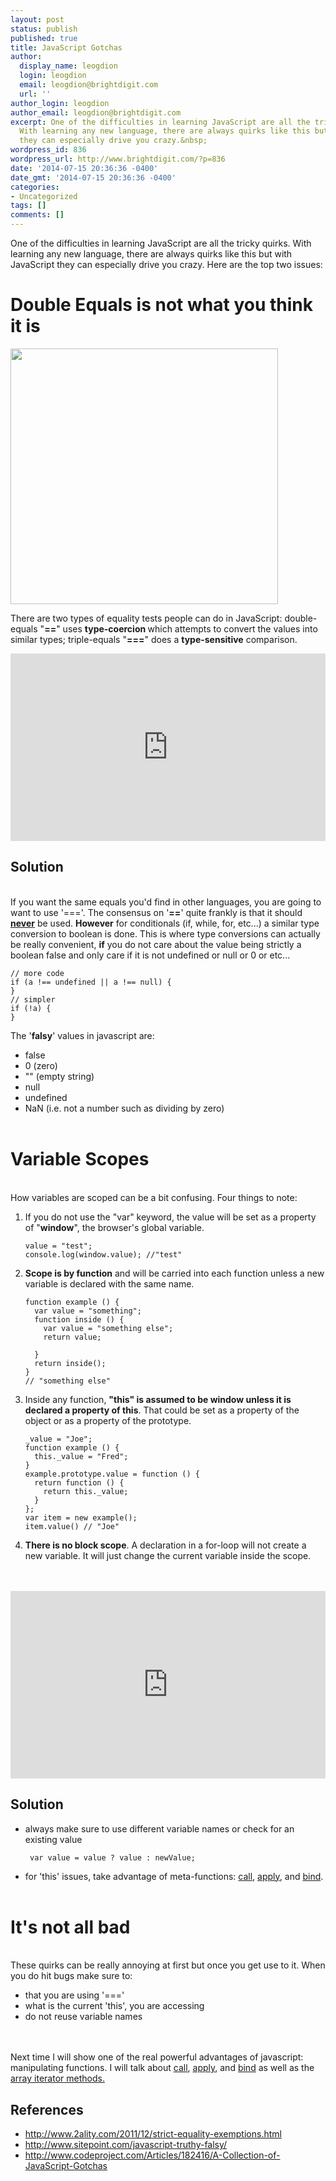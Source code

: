 ```yaml
---
layout: post
status: publish
published: true
title: JavaScript Gotchas
author:
  display_name: leogdion
  login: leogdion
  email: leogdion@brightdigit.com
  url: ''
author_login: leogdion
author_email: leogdion@brightdigit.com
excerpt: One of the difficulties in learning JavaScript are all the tricky quirks.
  With learning any new language, there are always quirks like this but with JavaScript
  they can especially drive you crazy.&nbsp;
wordpress_id: 836
wordpress_url: http://www.brightdigit.com/?p=836
date: '2014-07-15 20:36:36 -0400'
date_gmt: '2014-07-15 20:36:36 -0400'
categories:
- Uncategorized
tags: []
comments: []
---
```

<p>One of the difficulties in learning JavaScript are all the tricky quirks. With learning any new language, there are always quirks like this but with JavaScript they can especially drive you crazy.&nbsp;<a id="more"></a><a id="more-836"></a>Here are the top two issues:</p>
<h1>Double&nbsp;Equals is not what you think it is</h1><p>
<img class="aligncenter" src="http:&#47;&#47;sentencing.typepad.com&#47;.a&#47;6a00d83451574769e20133ec8bfc3b970b-pi" alt="" width="428" height="409" /></p>
<p>There are two types of equality tests people can do in JavaScript: double-equals "<strong>==</strong>" uses <strong>type-coercion&nbsp;</strong>which&nbsp;attempts to convert the values into similar types; triple-equals "<strong>===</strong>"&nbsp;does a <strong>type-sensitive</strong> comparison.</p>
<p><iframe src="http:&#47;&#47;jsfiddle.net&#47;leogdion&#47;SpTx2&#47;43&#47;embedded&#47;result,js" width="100%" height="300" frameborder="0" allowfullscreen="allowfullscreen"></iframe></p>
<h2>Solution</h2><br />
If you want the same equals you'd find in other languages, you are going to want to use '==='. The consensus on '<strong>==</strong>' quite frankly is that it should <strong><a href="http:&#47;&#47;www.2ality.com&#47;2011&#47;12&#47;strict-equality-exemptions.html" target="_blank">never</a></strong>&nbsp;be used. <strong>However</strong>&nbsp;for conditionals (if, while, for, etc...)&nbsp;a similar type conversion to boolean is done. This is where type conversions can actually be really convenient,&nbsp;<strong>if</strong> you do not care about the value being strictly a boolean false and only care if it is not undefined or null or 0 or etc...</p>
<pre><code class="javascript">&#47;&#47; more code
if (a !== undefined || a !== null) {
}
&#47;&#47; simpler
if (!a) {
}</code></pre>
<p>The '<strong>falsy</strong>' values in javascript are:</p>
<ul>
<li>false</li>
<li>0 (zero)</li>
<li>"" (empty string)</li>
<li>null</li>
<li>undefined</li>
<li>NaN (i.e. not a number such as dividing by zero)</li><br />
</ul>
<h1>Variable Scopes</h1><br />
How variables are scoped can be a bit confusing. Four&nbsp;things to note:</p>
<ol>
<li>If you do not use the&nbsp;"var" keyword, the&nbsp;value will be set as a property of "<strong>window</strong>", the browser's global variable.
<pre><code class="javascript">value = "test";
console.log(window.value); &#47;&#47;"test"
</code></pre>
<p></li></p>
<li><strong>Scope is by function</strong> and will be carried into each function unless a new variable is declared with the same name.
<pre><code class="javascript">function example () {
  var value = "something";
  function inside () {
    var value = "something else";
    return value;<br />
  }
  return inside();
}
&#47;&#47; "something else"</code></pre>
<p></li></p>
<li>Inside any function, <strong>"this" is assumed to be window unless it is declared a property of this</strong>. That could be set as a property of the object or as a property of the prototype.
<pre><code class="javascript">_value = "Joe";
function example () {
  this._value = "Fred";
}
example.prototype.value = function () {
  return function () {
    return this._value;
  }
};
var item = new example();
item.value() &#47;&#47; "Joe"</code></pre>
<p></li></p>
<li><strong>There is no block scope</strong>. A declaration in a for-loop will not create a new variable. It will just change the current variable inside the scope.</li><br />
</ol><br />
<iframe src="http:&#47;&#47;jsfiddle.net&#47;leogdion&#47;AddcL&#47;16&#47;embedded&#47;js,result" width="100%" height="300" frameborder="0" allowfullscreen="allowfullscreen"></iframe></p>
<h2>Solution</h2></p>
<ul>
<li>always make sure to use different variable names or check for&nbsp;an existing value
<p><code class="javascript"> var value = value ? value : newValue;</code></p>
<p></li></p>
<li>for 'this' issues, take advantage of meta-functions: <a href="https:&#47;&#47;developer.mozilla.org&#47;en-US&#47;docs&#47;Web&#47;JavaScript&#47;Reference&#47;Global_Objects&#47;Function&#47;call" target="_blank">call</a>, <a href="https:&#47;&#47;developer.mozilla.org&#47;en-US&#47;docs&#47;Web&#47;JavaScript&#47;Reference&#47;Global_Objects&#47;Function&#47;apply" target="_blank">apply</a>, and <a href="https:&#47;&#47;developer.mozilla.org&#47;en-US&#47;docs&#47;Web&#47;JavaScript&#47;Reference&#47;Global_Objects&#47;Function&#47;bind" target="_blank">bind</a>.</li><br />
</ul></p>
<h1>It's not all bad</h1><br />
These quirks can be really annoying at first but once you get use to it. When you do hit bugs make sure to:</p>
<ul>
<li>that&nbsp;you are using '==='</li>
<li>what is the current 'this', you are accessing</li>
<li>do not reuse variable names</li><br />
</ul><br />
Next time I will show one of the real powerful advantages of javascript: manipulating functions. I will talk about&nbsp;<a href="https:&#47;&#47;developer.mozilla.org&#47;en-US&#47;docs&#47;Web&#47;JavaScript&#47;Reference&#47;Global_Objects&#47;Function&#47;call" target="_blank">call</a>,&nbsp;<a href="https:&#47;&#47;developer.mozilla.org&#47;en-US&#47;docs&#47;Web&#47;JavaScript&#47;Reference&#47;Global_Objects&#47;Function&#47;apply" target="_blank">apply</a>, and&nbsp;<a href="https:&#47;&#47;developer.mozilla.org&#47;en-US&#47;docs&#47;Web&#47;JavaScript&#47;Reference&#47;Global_Objects&#47;Function&#47;bind" target="_blank">bind</a>&nbsp;as well as the <a href="https:&#47;&#47;developer.mozilla.org&#47;en-US&#47;docs&#47;Web&#47;JavaScript&#47;Reference&#47;Global_Objects&#47;Array#Iteration_methods" target="_blank">array iterator methods.</a></p>
<h2>References</h2></p>
<ul>
<li><a href="http:&#47;&#47;www.sitepoint.com&#47;javascript-truthy-falsy&#47;" target="_blank">http:&#47;&#47;www.2ality.com&#47;2011&#47;12&#47;strict-equality-exemptions.html</a></li>
<li><a href="http:&#47;&#47;www.sitepoint.com&#47;javascript-truthy-falsy&#47;">http:&#47;&#47;www.sitepoint.com&#47;javascript-truthy-falsy&#47;</a></li>
<li><a href="http:&#47;&#47;www.codeproject.com&#47;Articles&#47;182416&#47;A-Collection-of-JavaScript-Gotchas" target="_blank">http:&#47;&#47;www.codeproject.com&#47;Articles&#47;182416&#47;A-Collection-of-JavaScript-Gotchas</a></li><br />
</ul><br />
&nbsp;</p>
